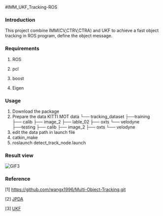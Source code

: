 #IMM_UKF_Tracking-ROS
### Introduction

This project combine IMM(CV,CTRV,CTRA) and UKF to achieve a fast object tracking in ROS program, define the object message.

### Requirements

1. ROS

2. pcl

3. boost

4. Eigen

### Usage
1. Download the package
2. Prepare the data KITTI MOT data 
└── tracking_dataset
  ├──training
       ├── calib
       ├── image_2
       ├── lable_02
       ├── oxts
       └── velodyne
  ├──testing
       ├── calib
       ├── image_2
       ├── oxts
       └── velodyne
3. edit the data path in launch file
4. catkin_make
5. roslaunch detect_track_node.launch


### Result view
![GIF3](https://user-images.githubusercontent.com/55379665/168454565-896ccada-8a8a-4f42-9a3e-722dd2a68a8a.gif)


### Reference

[1] https://github.com/wangx1996/Multi-Object-Tracking.git

[2] [JPDA](https://github.com/apennisi/jpdaf_tracking)

[3] [UKF](https://github.com/mithi/fusion-ukf)


